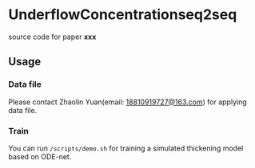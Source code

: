 # UnderflowConcentrationseq2seq

source code for paper  **xxx**
## Usage

###  Data file
Please contact Zhaolin Yuan(email: 18810919727@163.com) for applying data file.

### Train
You can run ```/scripts/demo.sh``` for training a simulated thickening model based on ODE-net.

